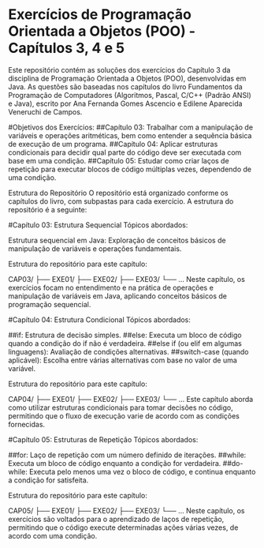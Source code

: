 # Exercícios de Programação Orientada a Objetos (POO) - Capítulos 3, 4 e 5


 Este repositório contém as soluções dos exercícios do Capítulo 3 da disciplina de Programação Orientada a Objetos (POO), desenvolvidas em Java. As questões são baseadas nos capítulos do livro Fundamentos da Programação de Computadores (Algoritmos, Pascal, C/C++ (Padrão 
 ANSI) e Java), escrito por Ana Fernanda Gomes Ascencio e Edilene Aparecida Veneruchi de Campos.

#Objetivos dos Exercícios:
 ##Capítulo 03: Trabalhar com a manipulação de variáveis e operações aritméticas, bem como entender a sequência básica de execução de um programa.
 ##Capítulo 04: Aplicar estruturas condicionais para decidir qual parte do código deve ser executada com base em uma condição.
 ##Capítulo 05: Estudar como criar laços de repetição para executar blocos de código múltiplas vezes, dependendo de uma condição.


Estrutura do Repositório
O repositório está organizado conforme os capítulos do livro, com subpastas para cada exercício. A estrutura do repositório é a seguinte:

#Capítulo 03: Estrutura Sequencial
Tópicos abordados:

Estrutura sequencial em Java: Exploração de conceitos básicos de manipulação de variáveis e operações fundamentais.

Estrutura do repositório para este capítulo:


CAP03/
 ├── EXE01/
 ├── EXE02/
 ├── EXE03/
 └── ...
Neste capítulo, os exercícios focam no entendimento e na prática de operações e manipulação de variáveis em Java, aplicando conceitos básicos de programação sequencial.

#Capítulo 04: Estrutura Condicional
Tópicos abordados:

##if: Estrutura de decisão simples.
##else: Executa um bloco de código quando a condição do if não é verdadeira.
##else if (ou elif em algumas linguagens): Avaliação de condições alternativas.
##switch-case (quando aplicável): Escolha entre várias alternativas com base no valor de uma variável.

Estrutura do repositório para este capítulo:


CAP04/
├── EXE01/
├── EXE02/
├── EXE03/
└── ...
Este capítulo aborda como utilizar estruturas condicionais para tomar decisões no código, permitindo que o fluxo de execução varie de acordo com as condições fornecidas.

#Capítulo 05: Estruturas de Repetição
Tópicos abordados:

##for: Laço de repetição com um número definido de iterações.
##while: Executa um bloco de código enquanto a condição for verdadeira.
##do-while: Executa pelo menos uma vez o bloco de código, e continua enquanto a condição for satisfeita.

Estrutura do repositório para este capítulo:


CAP05/
├── EXE01/
├── EXE02/
├── EXE03/
└── ...
Neste capítulo, os exercícios são voltados para o aprendizado de laços de repetição, permitindo que o código execute determinadas ações várias vezes, de acordo com uma condição.

